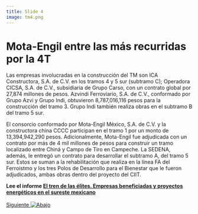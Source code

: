 ```yaml
---
title: Slide 4
image: tm4.png
---
```


# Mota-Engil entre las más recurridas por la 4T

Las empresas involucradas en la construcción del TM son ICA Constructora, S.A. de C.V. en los tramos 4 y 5 sur (subtramo C); Operadora CICSA, S.A. de C.V., subsidiaria de Grupo Carso, con un contrato global por 27,874 millones de pesos. Azvindi Ferroviario, S.A. de C.V., conformado por Grupo Azvi y Grupo Indi, obtuvieron 8,787,016,116 pesos para la construcción del tramo 3. Grupo Indi también realiza obras en el subtramo B del tramo 5 sur.

El consorcio conformado por Mota-Engil México, S.A. de C.V. y la constructora china CCCC participan en el tramo 1 por un monto de 13,394,942,290 pesos. Adicionalmente, Mota-Engil fue adjudicada con un contrato por más de 4 mil millones de pesos para construir un tramo localizado entre Chiná y Campo de Tiro en Campeche. La SEDENA, además, le entregó un contrato para desarrollar el subtramo A, del tramo 5 sur. Estos se suman a la rehabilitación que realiza en la línea FA del Ferroistmo y los tres Polos de Desarrollo para el Bienestar que le fueron adjudicados, ambas obras dentro del proyecto del CIIT.

**Lee el informe [El tren de las élites. Empresas beneficiadas y proyectos energéticos en el sureste mexicano](/informeTM/)**
<br>
<br>
<a class="moveSectionDown" href="#">Siguiente <img class="down-arrow" src="{{ site.baseurl }}/assets/img/arrow-down-solid.svg" alt="Abajo"></a>
